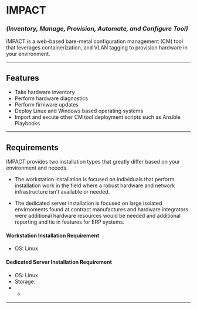 # IMPACT

### _(Inventory, Manage, Provision, Automate, and Configure Tool)_

IMPACT is a web-based bare-metal configuration management (CM) tool that leverages containerization, and VLAN tagging to provision hardware in your environment.

---
## Features

- Take hardware inventory
- Perform hardware diagnostics
- Perform firmware updates
- Deploy Linux and Windows based operating systems
- Import and excute other CM tool deployment scripts such as Ansible Playbooks
---
## Requirements
IMPACT provides two installation types that greatly differ based on your environment and neeeds.
- The workstation installation is focused on individuals that perform installation work in the field where a robust hardware and network infrastructure isn't available or needed.

- The dedicated server installation is focused on large isolated envirnoments found at contract manufactures and hardware integrators were additional hardware resources would be needed and additional reporting and tie in features for ERP systems.

#### Workstation Installation Requirement
- OS: Linux
#### Dedicated Server Installation Requirement
- OS: Linux
- Storage:
- - 

---